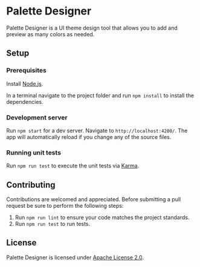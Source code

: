 # Palette Designer

Palette Designer is a UI theme design tool that allows you to add and preview
as many colors as needed.

## Setup

### Prerequisites

Install [Node.js](https://nodejs.org/en/download/).

In a terminal navigate to the project folder and run `npm install` to install
the dependencies.

### Development server

Run `npm start` for a dev server. Navigate to `http://localhost:4200/`. The app will automatically reload if you change any of the source files.

### Running unit tests

Run `npm run test` to execute the unit tests via [Karma](https://karma-runner.github.io).

## Contributing

Contributions are welcomed and appreciated. Before submitting a pull request be
sure to perform the following steps:

1. Run `npm run lint` to ensure your code matches the project standards.
2. Run `npm run test` to run tests.

## License

Palette Designer is licensed under [Apache License 2.0](https://github.com/jacobmcgowan/palette-designer/blob/master/LICENSE).

